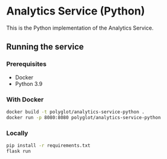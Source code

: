# Analytics Service (Python)

This is the Python implementation of the Analytics Service.

## Running the service

### Prerequisites
- Docker
- Python 3.9

### With Docker
```bash
docker build -t polyglot/analytics-service-python .
docker run -p 8080:8080 polyglot/analytics-service-python
```

### Locally
```bash
pip install -r requirements.txt
flask run
```
